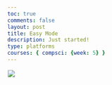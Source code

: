 ```yaml
---
toc: true
comments: false
layout: post
title: Easy Mode
description: Just started!
type: platforms
courses: { compsci: {week: 5} }
---
```

<html>
<head>
    <meta charset="UTF-8">
    <title>Easy Mode</title>
    <style>
        .canvas-container {
            display: flex;
        }
        canvas {
            margin: 0;
            border: 1px solid white;
        }
    </style>
</head>
<body>
    <div class="canvas-container">
        <canvas id="BackyRoundyCanvas"></canvas>
    </div>
    <script>
        document.addEventListener('DOMContentLoaded', function () {
            const canvas = document.getElementById("BackyRoundyCanvas");
            const ctx = canvas.getContext('2d');
            const gameSpeed = 2;
            const ASPECT_RATIO = 16 / 9; // 1280 / 750
            // Define the background image
            const backgroundImg = new Image();
            backgroundImg.src = '{{site.baseurl}}/images/NewBackgroundWithRoad.png'; // Adjust the image path
            backgroundImg.onload = function () {
                const WIDTH = 1280;
                const HEIGHT = 750;
                const canvasWidth = window.innerWidth;
                const canvasHeight = canvasWidth / ASPECT_RATIO;
                canvas.width = canvasWidth;
                canvas.height = canvasHeight;
                canvas.style.width = `${canvasWidth}px`;
                canvas.style.height = `${canvasHeight}px`;
                class Layer {
                    constructor(image, speedRatio, initialY) {
                        this.x = 0;
                        this.y = initialY;
                        this.width = WIDTH;
                        this.height = HEIGHT;
                        this.image = image;
                        this.speedRatio = speedRatio;
                        this.speed = gameSpeed * this.speedRatio;
                        this.frame = 0;
                    }
                    update() {
                        this.x = (this.x - this.speed) % this.width;
                    }
                    draw() {
                        ctx.drawImage(this.image, this.x, this.y);
                        ctx.drawImage(this.image, this.x + this.width, this.y);
                    }
                }
                var backgroundObj = new Layer(backgroundImg, 0.5, 0);
                function background() {
                    backgroundObj.update();
                    backgroundObj.draw();
                    requestAnimationFrame(background);
                }
                // Close the `background()` function here
            };
        });
    </script>
    <div>
        <canvas id="spriteContainer">
            <img id="box" src="{{site.baseurl}}/images/box.png">
        </canvas>
    </div>
    <script>
        window.addEventListener('load', function () {
            const canvas = document.getElementById('spriteContainer');
            const ctx = canvas.getContext('2d');
            const SPRITE_WIDTH = 71.75;
            const SPRITE_HEIGHT = 82.5;
            const SCALE_FACTOR = 2;
            const DESIRED_FRAME_RATE = 15;
            const FRAME_INTERVAL = 1000 / DESIRED_FRAME_RATE;
            canvas.width = SPRITE_WIDTH * SCALE_FACTOR * 7;
            canvas.height = SPRITE_HEIGHT * SCALE_FACTOR;
            class Box {
                constructor() {
                    this.image = document.getElementById("box");
                    this.spriteWidth = SPRITE_WIDTH;
                    this.spriteHeight = SPRITE_HEIGHT;
                    this.width = this.spriteWidth;
                    this.height = this.spriteHeight;
                    this.x = 0;
                    this.y = 0;
                    this.scale = SCALE_FACTOR;
                    this.minFrame = 0;
                    this.frameY = 0;
                    this.frameX = 0;
                    this.maxFrame = 7;
                    this.speed = 10;
                }
                setFrameLimit(limit) {
                    this.maxFrame = limit;
                }
                setPosition(x, y) {
                    this.x = x;
                    this.y = y;
                }
                draw(context) {
                    context.drawImage(
                        this.image,
                        this.frameX * this.spriteWidth,
                        this.frameY * this.spriteHeight,
                        this.spriteWidth,
                        this.spriteHeight,
                        this.x,
                        this.y,
                        this.width * this.scale,
                        this.height * this.scale
                    );
                }
                update() {
                    if (this.frameX < this.maxFrame) {
                        this.frameX++;
                    } else {
                        this.frameX = 0;
                    }
                }
            }
            const box = new Box();
            const keyState = {
                ArrowLeft: false,
                ArrowRight: false,
                ArrowUp: false,
            };
            document.addEventListener('keydown', function (event) {
                switch (event.key) {
                    case 'ArrowLeft':
                        keyState.ArrowLeft = true;
                        break;
                    case 'ArrowRight':
                        keyState.ArrowRight = true;
                        break;
                    case 'ArrowUp':
                        keyState.ArrowUp = true;
                        break;
                }
            });
            document.addEventListener('keyup', function (event) {
                switch (event.key) {
                    case 'ArrowLeft':
                        keyState.ArrowLeft = false;
                        break;
                    case 'ArrowRight':
                        keyState.ArrowRight = false;
                        break;
                    case 'ArrowUp':
                        keyState.ArrowUp = false;
                        break;
                }
            });
            function updateAnimations() {
                let selectedAnimation = 'A';
                box.frameY = 0;
                if (keyState.ArrowLeft) {
                    box.x -= box.speed;
                }
                if (keyState.ArrowRight) {
                    box.x += box.speed;
                }
                if (keyState.ArrowUp) {
                    selectedAnimation = 'B';
                    box.frameY = 1;
                }
            }
            let lastTimestamp = 0;
            function animate(timestamp) {
                const deltaTime = timestamp - lastTimestamp;
                if (deltaTime >= FRAME_INTERVAL) {
                    ctx.clearRect(0, 0, canvas.width, canvas.height);
                    box.draw(ctx);
                    box.update();
                    updateAnimations();
                    lastTimestamp = timestamp;
                }
                requestAnimationFrame(animate);
            }

            animate();
        });
    </script>
</body>
</html>
